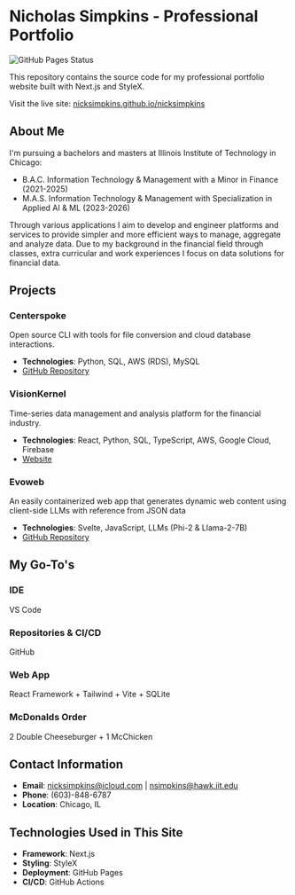 # Nicholas Simpkins - Professional Portfolio

![GitHub Pages Status](https://github.com/nicksimpkins/nicksimpkins/actions/workflows/deploy.yml/badge.svg)

This repository contains the source code for my professional portfolio website built with Next.js and StyleX.

Visit the live site: [nicksimpkins.github.io/nicksimpkins](https://nicksimpkins.github.io/nicksimpkins/)

## About Me

I'm pursuing a bachelors and masters at Illinois Institute of Technology in Chicago:
- B.A.C. Information Technology & Management with a Minor in Finance (2021-2025)
- M.A.S. Information Technology & Management with Specialization in Applied AI & ML (2023-2026)

Through various applications I aim to develop and engineer platforms and services to provide simpler and more efficient ways to manage, aggregate and analyze data. Due to my background in the financial field through classes, extra curricular and work experiences I focus on data solutions for financial data.

## Projects

### Centerspoke
Open source CLI with tools for file conversion and cloud database interactions.
- **Technologies**: Python, SQL, AWS (RDS), MySQL
- [GitHub Repository](https://github.com/visionkernel/centerspoke)

### VisionKernel
Time-series data management and analysis platform for the financial industry.
- **Technologies**: React, Python, SQL, TypeScript, AWS, Google Cloud, Firebase
- [Website](https://visionkernel.co)

### Evoweb
An easily containerized web app that generates dynamic web content using client-side LLMs with reference from JSON data
- **Technologies**: Svelte, JavaScript, LLMs (Phi-2 & Llama-2-7B)
- [GitHub Repository](https://github.com/nicksimpkins/evoweb)

## My Go-To's

### IDE
VS Code

### Repositories & CI/CD
GitHub 

### Web App
React Framework + Tailwind + Vite + SQLite

### McDonalds Order
2 Double Cheeseburger + 1 McChicken

## Contact Information
- **Email**: nicksimpkins@icloud.com | nsimpkins@hawk.iit.edu
- **Phone**: (603)-848-6787
- **Location**: Chicago, IL

## Technologies Used in This Site
- **Framework**: Next.js
- **Styling**: StyleX
- **Deployment**: GitHub Pages
- **CI/CD**: GitHub Actions
